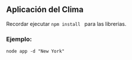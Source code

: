 ## Aplicación del Clima

Recordar ejecutar ```npm install ``` para las librerias.


### Ejemplo:
```
node app -d "New York"
```